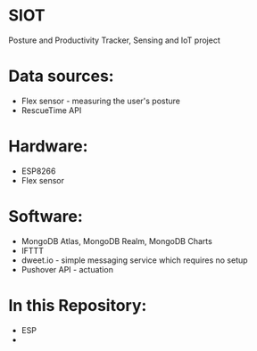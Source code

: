 # SIOT
Posture and Productivity Tracker, Sensing and IoT project

# Data sources:
- Flex sensor - measuring the user's posture
- RescueTime API

# Hardware:
- ESP8266 
- Flex sensor

# Software:
- MongoDB Atlas, MongoDB Realm, MongoDB Charts
- IFTTT
- dweet.io - simple messaging service which requires no setup
- Pushover API - actuation

# In this Repository:
- ESP
- 
